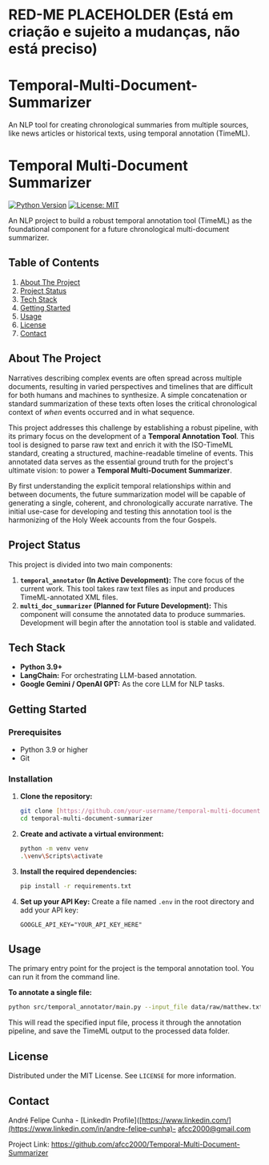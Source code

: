 # RED-ME PLACEHOLDER (Está em criação e sujeito a mudanças, não está preciso)

# Temporal-Multi-Document-Summarizer
An NLP tool for creating chronological summaries from multiple sources, like news articles or historical texts, using temporal annotation (TimeML).


# Temporal Multi-Document Summarizer

[![Python Version](https://img.shields.io/badge/Python-3.9%2B-blue.svg)](https://www.python.org/)
[![License: MIT](https://img.shields.io/badge/License-MIT-yellow.svg)](https://opensource.org/licenses/MIT)

An NLP project to build a robust temporal annotation tool (TimeML) as the foundational component for a future chronological multi-document summarizer.

## Table of Contents

1.  [About The Project](#about-the-project)
2.  [Project Status](#project-status)
3.  [Tech Stack](#tech-stack)
4.  [Getting Started](#getting-started)
5.  [Usage](#usage)
6.  [License](#license)
7.  [Contact](#contact)

## About The Project

Narratives describing complex events are often spread across multiple documents, resulting in varied perspectives and timelines that are difficult for both humans and machines to synthesize. A simple concatenation or standard summarization of these texts often loses the critical chronological context of *when* events occurred and in what sequence.

This project addresses this challenge by establishing a robust pipeline, with its primary focus on the development of a **Temporal Annotation Tool**. This tool is designed to parse raw text and enrich it with the ISO-TimeML standard, creating a structured, machine-readable timeline of events. This annotated data serves as the essential ground truth for the project's ultimate vision: to power a **Temporal Multi-Document Summarizer**.

By first understanding the explicit temporal relationships within and between documents, the future summarization model will be capable of generating a single, coherent, and chronologically accurate narrative. The initial use-case for developing and testing this annotation tool is the harmonizing of the Holy Week accounts from the four Gospels.

## Project Status

This project is divided into two main components:

1.  **`temporal_annotator` (In Active Development):** The core focus of the current work. This tool takes raw text files as input and produces TimeML-annotated XML files.
2.  **`multi_doc_summarizer` (Planned for Future Development):** This component will consume the annotated data to produce summaries. Development will begin after the annotation tool is stable and validated.

## Tech Stack

* **Python 3.9+**
* **LangChain:** For orchestrating LLM-based annotation.
* **Google Gemini / OpenAI GPT:** As the core LLM for NLP tasks.

## Getting Started

### Prerequisites

* Python 3.9 or higher
* Git

### Installation

1.  **Clone the repository:**
    ```sh
    git clone [https://github.com/your-username/temporal-multi-document-summarizer.git](https://github.com/your-username/temporal-multi-document-summarizer.git)
    cd temporal-multi-document-summarizer
    ```

2.  **Create and activate a virtual environment:**
    ```sh
    python -m venv venv
    .\venv\Scripts\activate
    ```

3.  **Install the required dependencies:**
    ```sh
    pip install -r requirements.txt
    ```

4.  **Set up your API Key:**
    Create a file named `.env` in the root directory and add your API key:
    ```
    GOOGLE_API_KEY="YOUR_API_KEY_HERE"
    ```

## Usage

The primary entry point for the project is the temporal annotation tool. You can run it from the command line.

**To annotate a single file:**

```sh
python src/temporal_annotator/main.py --input_file data/raw/matthew.txt --output_file data/processed/matthew_timeml.xml
```

This will read the specified input file, process it through the annotation pipeline, and save the TimeML output to the processed data folder.

## License

Distributed under the MIT License. See `LICENSE` for more information.

## Contact

André Felipe Cunha - [LinkedIn Profile]([https://www.linkedin.com/](https://www.linkedin.com/in/andre-felipe-cunha)- afcc2000@gmail.com

Project Link: https://github.com/afcc2000/Temporal-Multi-Document-Summarizer
